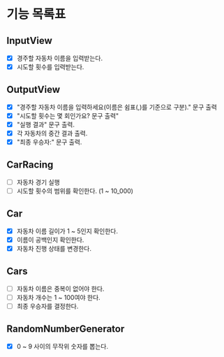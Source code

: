 # 기능 목록표

## InputView

- [x] 경주할 자동차 이름을 입력받는다.
- [x] 시도할 횟수를 입력받는다.

## OutputView

- [x] "경주할 자동차 이름을 입력하세요(이름은 쉼표(,)를 기준으로 구분)." 문구 출력
- [x] "시도할 횟수는 몇 회인가요? 문구 출력"
- [x] "실행 결과" 문구 출력.
- [x] 각 자동차의 중간 결과 출력.
- [x] "최종 우승자:" 문구 출력.

## CarRacing

- [ ] 자동차 경기 실행
- [ ] 시도할 횟수의 범위를 확인한다. (1 ~ 10_000)

## Car

- [x] 자동차 이름 길이가 1 ~ 5인지 확인한다.
- [x] 이름이 공백인지 확인한다.
- [x] 자동차 진행 상태를 변경한다.

## Cars

- [ ] 자동차 이름은 중복이 없어야 한다.
- [ ] 자동차 개수는 1 ~ 100여야 한다.
- [ ] 최종 우승자를 결정한다.

## RandomNumberGenerator

- [x] 0 ~ 9 사이의 무작위 숫자를 뽑는다.
